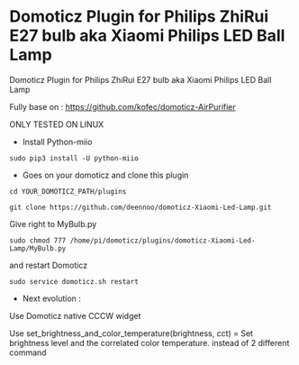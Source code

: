 # Domoticz Plugin for Philips ZhiRui E27 bulb aka Xiaomi Philips LED Ball Lamp


Domoticz Plugin for Philips ZhiRui E27 bulb aka Xiaomi Philips LED Ball Lamp

Fully base on : https://github.com/kofec/domoticz-AirPurifier

ONLY TESTED ON LINUX


- Install Python-miio 
```
sudo pip3 install -U python-miio
```

- Goes on your domoticz and clone this plugin
```
cd YOUR_DOMOTICZ_PATH/plugins

git clone https://github.com/deennoo/domoticz-Xiaomi-Led-Lamp.git
```
Give right to MyBulb.py
```
sudo chmod 777 /home/pi/domoticz/plugins/domoticz-Xiaomi-Led-Lamp/MyBulb.py
```
and restart Domoticz
```
sudo service domoticz.sh restart
```

- Next evolution : 

Use Domoticz native CCCW widget

Use set_brightness_and_color_temperature(brightness, cct) = Set brightness level and the correlated color temperature. instead of 2 different command



